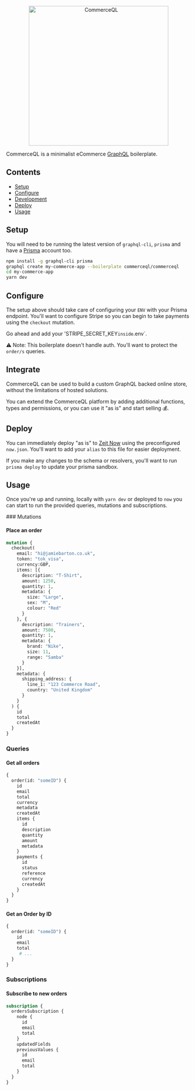 <p align="center"><a href="https://www.commerceql.com"><img src="https://i.imgur.com/zPKLBwG.png" title="Serverless GraphQL eCommerce platform" alt="CommerceQL" width="381"></a></p>

CommerceQL is a minimalist eCommerce [GraphQL](https://prismagraphql.com) boilerplate.

## Contents

* [Setup](#setup)
* [Configure](#config)
* [Development](#dev)
* [Deploy](#deploy)
* [Usage](#usage)

## <a name="setup"></a>Setup

You will need to be running the latest version of `graphql-cli`, `prisma` and have a [Prisma](https://prismagraphql.com) account too.

```bash
npm install -g graphql-cli prisma
graphql create my-commerce-app --boilerplate commerceql/commerceql
cd my-commerce-app
yarn dev
```

## <a name="config"></a>Configure

The setup above should take care of configuring your `ENV` with your Prisma endpoint. You'll want to configure Stripe so you can begin to take payments using the `checkout` mutation.

Go ahead and add your 'STRIPE_SECRET_KEY` inside `.env`.

⚠️ Note: This boilerplate doesn't handle auth. You'll want to protect the `order/s` queries.

## <a name="dev"></a>Integrate

CommerceQL can be used to build a custom GraphQL backed online store, without the limitations of hosted solutions.

You can extend the CommerceQL platform by adding additional functions, types and permissions, or you can use it "as is" and start selling 💰.

## <a name="deploy"></a>Deploy

You can immediately deploy "as is" to [Zeit Now](https://now.sh) using the preconfigured `now.json`. You'll want to add your `alias` to this file for easier deployment.

If you make any changes to the schema or resolvers, you'll want to run `prisma deploy` to update your prisma sandbox.

## Usage

Once you're up and running, locally with `yarn dev` or deployed to `now` you can start to run the provided queries, mutations and subscriptions.

### Mutations

#### Place an order
```graphql
mutation {
  checkout(
    email: "hi@jamiebarton.co.uk",
    token: "tok_visa",
    currency:GBP,
    items: [{
      description: "T-Shirt",
      amount: 1250,
      quantity: 1,
      metadata: {
        size: "Large",
        sex: "M",
        colour: "Red"
      }
    }, {
      description: "Trainers",
      amount: 7500,
      quantity: 1,
      metadata: {
        brand: "Nike",
        size: 11,
        range: "Samba"
      }
    }],
    metadata: {
      shipping_address: {
        line_1: "123 Commerce Road",
        country: "United Kingdom"
      }
    }
  ) {
    id
    total
    createdAt
  }
}
```

### Queries

#### Get all orders
```graphql
{
  order(id: "someID") {
    id
    email
    total
    currency
    metadata
    createdAt
    items {
      id
      description
      quantity
      amount
      metadata
    }
    payments {
      id
      status
      reference
      currency
      createdAt
    }
  }
}
```

#### Get an Order by ID
```graphql
{
  order(id: "someID") {
    id
    email
    total
     # ...
  }
}
```

### Subscriptions

#### Subscribe to new orders
```graphql
subscription {
  ordersSubscription {
    node {
      id
      email
      total
    }
    updatedFields
    previousValues {
      id
      email
      total
    }
  }
}
```